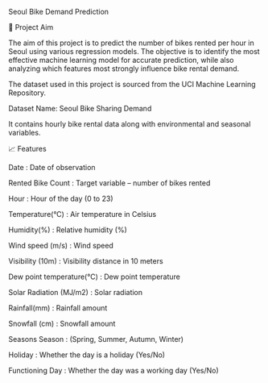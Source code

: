 Seoul Bike Demand Prediction

📌 Project Aim

The aim of this project is to predict the number of bikes rented per hour in Seoul using various regression models. The objective is to identify the most effective machine learning model for accurate prediction, while also analyzing which features most strongly influence bike rental demand.

The dataset used in this project is sourced from the UCI Machine Learning Repository.

Dataset Name: Seoul Bike Sharing Demand

It contains hourly bike rental data along with environmental and seasonal variables.

📈 Features

Date : Date of observation

Rented Bike Count :	Target variable – number of bikes rented

Hour : Hour of the day (0 to 23)

Temperature(°C) :	Air temperature in Celsius

Humidity(%) :	Relative humidity (%)

Wind speed (m/s) :	Wind speed

Visibility (10m) :	Visibility distance in 10 meters

Dew point temperature(°C) :	Dew point temperature

Solar Radiation (MJ/m2) :	Solar radiation

Rainfall(mm) :	Rainfall amount

Snowfall (cm) :	Snowfall amount

Seasons	Season : (Spring, Summer, Autumn, Winter)

Holiday :	Whether the day is a holiday (Yes/No)

Functioning Day :	Whether the day was a working day (Yes/No)
